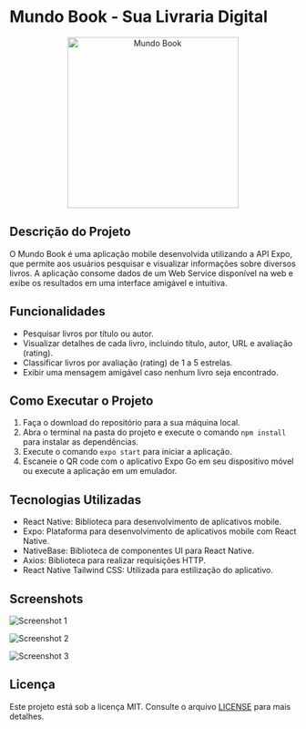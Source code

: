 # Mundo Book - Sua Livraria Digital

<div style="text-align: center;">
  <img src="https://i.ibb.co/XDkWCfk/Screenshot-20230726-223501-Expo-Go.jpg" alt="Mundo Book" width="300">
</div>

## Descrição do Projeto

O Mundo Book é uma aplicação mobile desenvolvida utilizando a API Expo, que permite aos usuários pesquisar e visualizar informações sobre diversos livros. A aplicação consome dados de um Web Service disponível na web e exibe os resultados em uma interface amigável e intuitiva.

## Funcionalidades

- Pesquisar livros por título ou autor.
- Visualizar detalhes de cada livro, incluindo título, autor, URL e avaliação (rating).
- Classificar livros por avaliação (rating) de 1 a 5 estrelas.
- Exibir uma mensagem amigável caso nenhum livro seja encontrado.

## Como Executar o Projeto

1. Faça o download do repositório para a sua máquina local.
2. Abra o terminal na pasta do projeto e execute o comando `npm install` para instalar as dependências.
3. Execute o comando `expo start` para iniciar a aplicação.
4. Escaneie o QR code com o aplicativo Expo Go em seu dispositivo móvel ou execute a aplicação em um emulador.

## Tecnologias Utilizadas

- React Native: Biblioteca para desenvolvimento de aplicativos mobile.
- Expo: Plataforma para desenvolvimento de aplicativos mobile com React Native.
- NativeBase: Biblioteca de componentes UI para React Native.
- Axios: Biblioteca para realizar requisições HTTP.
- React Native Tailwind CSS: Utilizada para estilização do aplicativo.

## Screenshots

![Screenshot 1](https://i.ibb.co/XDkWCfk/Screenshot-20230726-223501-Expo-Go.jpg)

![Screenshot 2](https://i.ibb.co/PYwGH7n/Screenshot-20230726-224944-Expo-Go.jpg)

![Screenshot 3](https://i.ibb.co/dMZm0wD/Screenshot-20230726-225058-Expo-Go.jpg)

## Licença

Este projeto está sob a licença MIT. Consulte o arquivo [LICENSE](https://github.com/seu-usuario/nome-do-repositorio/blob/main/LICENSE) para mais detalhes.
